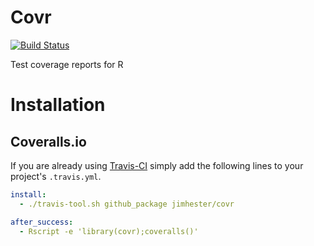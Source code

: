 # Covr #
[![Build Status](https://travis-ci.org/jimhester/covr.png?branch=master)](https://travis-ci.org/jimhester/covr)

Test coverage reports for R

# Installation #
## Coveralls.io ##
If you are already using [Travis-CI](https://travis-ci.org) simply add the following lines
to your project's `.travis.yml`.

```yml
install:
  - ./travis-tool.sh github_package jimhester/covr

after_success:
  - Rscript -e 'library(covr);coveralls()'
```
